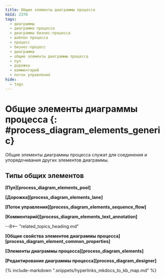 ```yaml
---
title: Общие элементы диаграммы процесса
kbId: 2370
tags:
  - диаграммы
  - диаграмма процесса
  - диаграмма бизнес-процесса
  - шаблон процесса
  - процесс
  - бизнес-процесс
  - диаграмма
  - общие элементы диаграммы процесса
  - пул
  - дорожка
  - комментарий
  - поток управления
hide:
  - tags
---
```


# Общие элементы диаграммы процесса {: #process_diagram_elements_generic}

Общие элементы диаграммы процесса служат для соединения и упорядочивания других элементов диаграммы.

## Типы общих элементов

**[Пул][process_diagram_elements_pool]**

**[Дорожка][process_diagram_elements_lane]**

**[Поток управления][process_diagram_elements_sequence_flow]**

**[Комментарий][process_diagram_elements_text_annotation]**

--8<-- "related_topics_heading.md"

**[Общие свойства элементов диаграммы процесса][process_diagram_element_common_properties]**

**[Элементы диаграммы процесса][process_diagram_elements]**

**[Редактирование диаграммы процесса][process_diagram_designer]**

{% include-markdown ".snippets/hyperlinks_mkdocs_to_kb_map.md" %}

